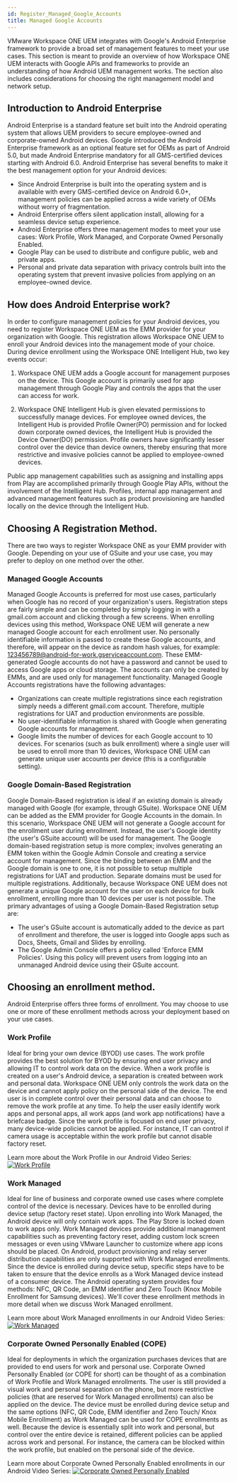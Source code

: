 ```yaml
---
id: Register_Managed_Google_Accounts
title: Managed Google Accounts
---
```


VMware Workspace ONE UEM integrates with Google's Android Enterprise framework to provide a broad set of management features to meet your use cases. This section is meant to provide an overview of how Workspace ONE UEM interacts with Google APIs and frameworks to provide an understanding of how Android UEM management works. The section also includes considerations for choosing the right management model and network setup.

## Introduction to Android Enterprise

Android Enterprise is a standard feature set built into the Android operating system that allows UEM providers to secure employee-owned and corporate-owned Android devices. Google introduced the Android Enterprise framework as an optional feature set for OEMs as part of Android 5.0, but made Android Enterprise mandatory for all GMS-certified devices starting with Android 6.0. Android Enterprise has several benefits to make it the best management option for your Android devices:

* Since Android Enterprise is built into the operating system and is available with every GMS-certified device on Android 6.0+, management policies can be applied across a wide variety of OEMs without worry of fragmentation.
* Android Enterprise offers silent application install, allowing for a seamless device setup experience.
* Android Enterprise offers three management modes to meet your use cases: Work Profile, Work Managed, and Corporate Owned Personally Enabled.
* Google Play can be used to distribute and configure public, web and private apps.
* Personal and private data separation with privacy controls built into the operating system that prevent invasive policies from applying on an employee-owned device.

## How does Android Enterprise work?
In order to configure management policies for your Android devices, you need to register Workspace ONE UEM as the EMM provider for your organization with Google. This registration allows Workspace ONE UEM to enroll your Android devices into the management mode of your choice. During device enrollment using the Workspace ONE Intelligent Hub, two key events occur:

1) Workspace ONE UEM adds a Google account for management purposes on the device. This Google account is primarily used for app management through Google Play and controls the apps that the user can access for work.

2) Workspace ONE Intelligent Hub is given elevated permissions to successfully manage devices. For employee owned devices, the Intelligent Hub is provided Profile Owner(PO) permission and for locked down corporate owned devices, the Intelligent Hub is provided the Device Owner(DO) permission. Profile owners have significantly lesser control over the device than device owners, thereby ensuring that more restrictive and invasive policies cannot be applied to employee-owned devices.

Public app management capabilities such as assigning and installing apps from Play are accomplished primarily through Google Play APIs, without the involvement of the Intelligent Hub. Profiles, internal app management and advanced management features such as product provisioning are handled locally on the device through the Intelligent Hub.

## Choosing A Registration Method.

There are two ways to register Workspace ONE as your EMM provider with Google. Depending on your use of GSuite and your use case, you may prefer to deploy on one method over the other.

### Managed Google Accounts

Managed Google Accounts is preferred for most use cases, particularly when Google has no record of your organization's users. Registration steps are fairly simple and can be completed by simply logging in with a gmail.com account and clicking through a few screens. When enrolling devices using this method, Workspace ONE UEM will generate a new managed Google account for each enrollment user. No personally identifiable information is passed to create these Google accounts, and therefore, will appear on the device as random hash values, for example: 123456789@android-for-work.gserviceaccount.com. These EMM-generated Google accounts do not have a password and cannot be used to access Google apps or cloud storage. The accounts can only be created by EMMs, and are used only for management functionality. Managed Google Accounts registrations have the following advantages:

* Organizations can create multiple registrations since each registration simply needs a different gmail.com account. Therefore, multiple registrations for UAT and production environments are possible.
* No user-identifiable information is shared with Google when generating Google accounts for management.
* Google limits the number of devices for each Google account to 10 devices. For scenarios (such as bulk enrollment) where a single user will be used to enroll more than 10 devices, Workspace ONE UEM can generate unique user accounts per device (this is a configurable setting).

### Google Domain-Based Registration

Google Domain-Based registration is ideal if an existing domain is already managed with Google (for example, through GSuite). Workspace ONE UEM can be added as the EMM provider for Google Accounts in the domain. In this scenario, Workspace ONE UEM will not generate a Google account for the enrollment user during enrollment. Instead, the user's Google identity (the user's GSuite account) will be used for management. The Google domain-based registration setup is more complex; involves generating an EMM token within the Google Admin Console and creating a service account for management. Since the binding between an EMM and the Google domain is one to one, it is not possible to setup multiple registrations for UAT and production. Separate domains must be used for multiple registrations. Additionally, because Workspace ONE UEM does not generate a unique Google account for the user on each device for bulk enrollment, enrolling more than 10 devices per user is not possible. The primary advantages of using a Google Domain-Based Registration setup are:

* The user's GSuite account is automatically added to the device as part of enrollment and therefore, the user is logged into Google apps such as Docs, Sheets, Gmail and Slides by enrolling.
* The Google Admin Console offers a policy called 'Enforce EMM Policies'. Using this policy will prevent users from logging into an unmanaged Android device using their GSuite account.

## Choosing an enrollment method.

Android Enterprise offers three forms of enrollment. You may choose to use one or more of these enrollment methods across your deployment based on your use cases.

### Work Profile
Ideal for bring your own device (BYOD) use cases. The work profile provides the best solution for BYOD by ensuring end user privacy and allowing IT to control work data on the device. When a work profile is created on a user's Android device, a separation is created between work and personal data. Workspace ONE UEM only controls the work data on the device and cannot apply policy on the personal side of the device. The end user is in complete control over their personal data and can choose to remove the work profile at any time. To help the user easily identify work apps and personal apps, all work apps (and work app notifications) have a briefcase badge. Since the work profile is focused on end user privacy, many device-wide policies cannot be applied. For instance, IT can control if camera usage is acceptable within the work profile but cannot disable factory reset.

Learn more about the Work Profile in our Android Video Series:
[![Work Profile](http://img.youtube.com/vi/NmiJz8ZtRCI/0.jpg)](https://www.youtube.com/watch?v=NmiJz8ZtRCI "VMware Series Episode 2: Work Profile")

### Work Managed
Ideal for line of business and corporate owned use cases where complete control of the device is necessary. Devices have to be enrolled during device setup (factory reset state). Upon enrolling into Work Managed, the Android device will only contain work apps. The Play Store is locked down to work apps only. Work Managed devices provide additional management capabilities such as preventing factory reset, adding custom lock screen messages or even using VMware Launcher to customize where app icons should be placed. On Android, product provisioning and relay server distribution capabilities are only supported with Work Managed enrollments. Since the device is enrolled during device setup, specific steps have to be taken to ensure that the device enrolls as a Work Managed device instead of a consumer device. The Android operating system provides four methods: NFC, QR Code, an EMM identifier and Zero Touch (Knox Mobile Enrollment for Samsung devices). We'll cover these enrollment methods in more detail when we discuss Work Managed enrollment.

Learn more about Work Managed enrollments in our Android Video Series:
[![Work Managed](http://img.youtube.com/vi/d2LJdtou1ts/0.jpg)](https://www.youtube.com/watch?v=d2LJdtou1ts "VMware Series Episode 3: Work Managed")

### Corporate Owned Personally Enabled (COPE)
Ideal for deployments in which the organization purchases devices that are provided to end users for work and personal use. Corporate Owned Personally Enabled (or COPE for short) can be thought of as a combination of Work Profile and Work Managed enrollments. The user is still provided a visual work and personal separation on the phone, but more restrictive policies (that are reserved for Work Managed enrollments) can also be applied on the device. The device must be enrolled during device setup and the same options (NFC, QR Code, EMM identifier and Zero Touch/ Knox Mobile Enrollment) as Work Managed can be used for COPE enrollments as well. Because the device is essentially split into work and personal, but control over the entire device is retained, different policies can be applied across work and personal. For instance, the camera can be blocked within the work profile, but enabled on the personal side of the device.

Learn more about Corporate Owned Personally Enabled enrollments in our Android Video Series:
[![Corporate Owned Personally Enabled](http://img.youtube.com/vi/HXHjXyiiKLk/0.jpg)](https://www.youtube.com/watch?v=HXHjXyiiKLk "VMware Series Episode 4: Work Managed")
